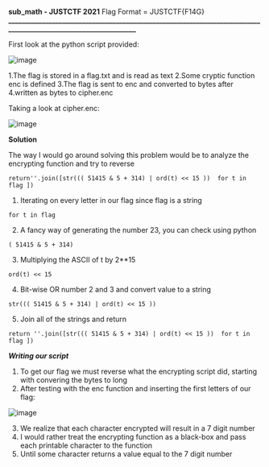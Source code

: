 **sub_math - JUSTCTF 2021**
Flag Format = JUSTCTF{F14G}
**_________________________________________________________________________________________________________________**

First look at the python script provided:

![image](https://user-images.githubusercontent.com/74961214/145368713-2a4a74ff-bd05-44a7-8808-07bf5bc94969.png)

1.The flag is stored in a flag.txt and is read as text
2.Some cryptic function enc is defined
3.The flag is sent to enc and converted to bytes after
4.written as bytes to cipher.enc

Taking a look at cipher.enc:

![image](https://user-images.githubusercontent.com/74961214/145369514-7c7d4d4d-cefa-4c5b-ae9f-d80b9c3107e7.png)

**Solution**

The way I would go around solving this problem would be to analyze the encrypting function and try to reverse
```
return''.join([str((( 51415 & 5 + 314) | ord(t) << 15 ))  for t in flag ]) 
```
1. Iterating on every letter in our flag since flag is a string
```
for t in flag
```
2. A fancy way of generating the number 23, you can check using python
```
( 51415 & 5 + 314)
```
3. Multiplying the ASCII of t by 2**15
```
ord(t) << 15
```
4. Bit-wise OR number 2 and 3 and convert value to a string
```
str((( 51415 & 5 + 314) | ord(t) << 15 ))
```
5. Join all of the strings and return
```
return ''.join([str((( 51415 & 5 + 314) | ord(t) << 15 ))  for t in flag ])
```
***Writing our script***
1. To get our flag we must reverse what the encrypting script did, starting with convering the bytes to long
2. After testing with the enc function and inserting the first letters of our flag:

![image](https://user-images.githubusercontent.com/74961214/145372474-1248817e-aa2c-4c82-bf8a-9b127c37a66d.png)

3. We realize that each character encrypted will result in a 7 digit number
4. I would rather treat the encrypting function as a black-box and pass each printable character to the function
5. Until some character returns a value equal to the 7 digit number

